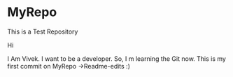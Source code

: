 # MyRepo
This is a Test Repository

Hi 

I Am Vivek. I want to be a developer. So, I m learning the Git now.
This is my first commit on MyRepo ->Readme-edits
:)
